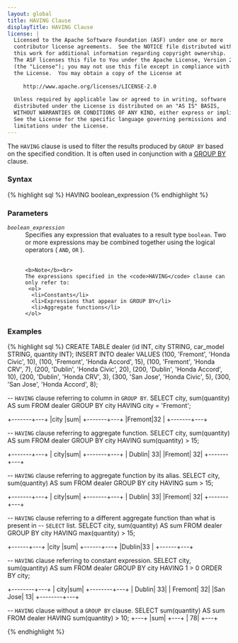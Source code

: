 ```yaml
---
layout: global
title: HAVING Clause
displayTitle: HAVING Clause
license: |
  Licensed to the Apache Software Foundation (ASF) under one or more
  contributor license agreements.  See the NOTICE file distributed with
  this work for additional information regarding copyright ownership.
  The ASF licenses this file to You under the Apache License, Version 2.0
  (the "License"); you may not use this file except in compliance with
  the License.  You may obtain a copy of the License at
 
     http://www.apache.org/licenses/LICENSE-2.0
 
  Unless required by applicable law or agreed to in writing, software
  distributed under the License is distributed on an "AS IS" BASIS,
  WITHOUT WARRANTIES OR CONDITIONS OF ANY KIND, either express or implied.
  See the License for the specific language governing permissions and
  limitations under the License.
---
```

The <code>HAVING</code> clause is used to filter the results produced by
<code>GROUP BY</code> based on the specified condition. It is often used
in conjunction with a [GROUP BY](sql-ref-syntax-qry-select-groupby.html)
clause.

### Syntax
{% highlight sql %}
HAVING boolean_expression
{% endhighlight %}

### Parameters
<dl>
  <dt><code><em>boolean_expression</em></code></dt>
  <dd>
    Specifies any expression that evaluates to a result type <code>boolean</code>. Two or
    more expressions may be combined together using the logical 
    operators ( <code>AND</code>, <code>OR</code> ).<br><br>

    <b>Note</b><br>
    The expressions specified in the <code>HAVING</code> clause can only refer to:
     <ol>
      <li>Constants</li>
      <li>Expressions that appear in GROUP BY</li>
      <li>Aggregate functions</li>
    </ol>
  </dd>
</dl>

### Examples
{% highlight sql %}
CREATE TABLE dealer (id INT, city STRING, car_model STRING, quantity INT);
INSERT INTO dealer VALUES (100, 'Fremont', 'Honda Civic', 10),
                          (100, 'Fremont', 'Honda Accord', 15),
                          (100, 'Fremont', 'Honda CRV', 7),
                          (200, 'Dublin', 'Honda Civic', 20),
                          (200, 'Dublin', 'Honda Accord', 10),
                          (200, 'Dublin', 'Honda CRV', 3),
                          (300, 'San Jose', 'Honda Civic', 5),
                          (300, 'San Jose', 'Honda Accord', 8);

-- `HAVING` clause referring to column in `GROUP BY`.
SELECT city, sum(quantity) AS sum FROM dealer GROUP BY city HAVING city = 'Fremont';

  +-------+---+
  |city   |sum|
  +-------+---+
  |Fremont|32 |
  +-------+---+

-- `HAVING` clause referring to aggregate function.
SELECT city, sum(quantity) AS sum FROM dealer GROUP BY city HAVING sum(quantity) > 15;
 
  +-------+---+
  |   city|sum|
  +-------+---+
  | Dublin| 33|
  |Fremont| 32|
  +-------+---+

-- `HAVING` clause referring to aggregate function by its alias.
SELECT city, sum(quantity) AS sum FROM dealer GROUP BY city HAVING sum > 15;

  +-------+---+
  |   city|sum|
  +-------+---+
  | Dublin| 33|
  |Fremont| 32|
  +-------+---+

-- `HAVING` clause referring to a different aggregate function than what is present in
-- `SELECT` list.
SELECT city, sum(quantity) AS sum FROM dealer GROUP BY city HAVING max(quantity) > 15;

  +------+---+
  |city  |sum|
  +------+---+
  |Dublin|33 |
  +------+---+

-- `HAVING` clause referring to constant expression.
SELECT city, sum(quantity) AS sum FROM dealer GROUP BY city HAVING 1 > 0 ORDER BY city;
  
  +--------+---+
  |    city|sum|
  +--------+---+
  |  Dublin| 33|
  | Fremont| 32|
  |San Jose| 13|
  +--------+---+

-- `HAVING` clause without a `GROUP BY` clause.
SELECT sum(quantity) AS sum FROM dealer HAVING sum(quantity) > 10;
  +---+
  |sum|
  +---+
  | 78|
  +---+
 
{% endhighlight %}
